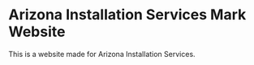 # Arizona Installation Services Mark Website
This is a website made for Arizona Installation Services.